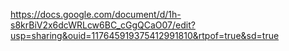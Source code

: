 https://docs.google.com/document/d/1h-s8krBiV2x6dcWRLcw6BC_cGgQCaO07/edit?usp=sharing&ouid=117645919375412991810&rtpof=true&sd=true
